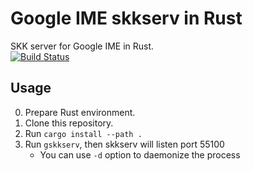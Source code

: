 # Google IME skkserv in Rust
SKK server for Google IME in Rust.  
[![Build Status](https://travis-ci.org/yoshitsugu/google-ime-skkserv-rs.svg)](https://travis-ci.org/yoshitsugu/google-ime-skkserv-rs)

## Usage
0. Prepare Rust environment.
1. Clone this repository.
2. Run `cargo install --path .`
3. Run `gskkserv`, then skkserv will listen port 55100
   - You can use `-d` option to daemonize the process

